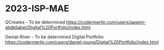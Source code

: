 # 2023-ISP-MAE

QCreates - To be determined
  https://codermerlin.com/users/qasem-abdeljaber/Digital%20Portfolio/index.html

Denial-River - To be determined
  Digital Portfolio: https://codermerlin.com/users/daniel-joung/Digital%20Portfolio/index.html

